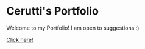 # Cerutti's Portfolio

Welcome to my Portfolio! I am open to suggestions :)

[Click here!](diogocerutti.github.io)
